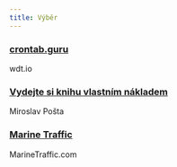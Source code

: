 ```yaml
---
title: Výběr
---
```


### [crontab.guru](https://crontab.guru/)
wdt.io

### [Vydejte si knihu vlastním nákladem](https://navolnenoze.cz/blog/vydejte/)
Miroslav Pošta

### [Marine Traffic](https://www.marinetraffic.com/)
MarineTraffic.com
